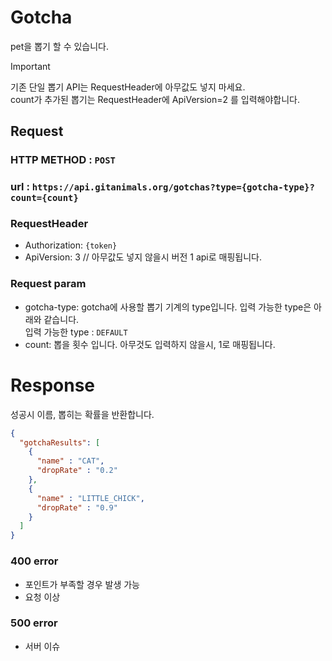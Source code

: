 # Gotcha

pet을 뽑기 할 수 있습니다.

> [!IMPORTANT]   
> 기존 단일 뽑기 API는 RequestHeader에 아무값도 넣지 마세요.   
> count가 추가된 뽑기는 RequestHeader에 ApiVersion=2 를 입력해야합니다.

## Request

### HTTP METHOD : `POST`

### url : `https://api.gitanimals.org/gotchas?type={gotcha-type}?count={count}`

### RequestHeader

- Authorization: `{token}`
- ApiVersion: 3 // 아무값도 넣지 않을시 버전 1 api로 매핑됩니다.

### Request param

- gotcha-type: gotcha에 사용할 뽑기 기계의 type입니다. 입력 가능한 type은 아래와 같습니다.   
  입력 가능한 type : `DEFAULT`
- count: 뽑을 횟수 입니다. 아무것도 입력하지 않을시, 1로 매핑됩니다.

# Response

성공시 이름, 뽑히는 확률을 반환합니다.

``` json
{
  "gotchaResults": [
    {
      "name" : "CAT",
      "dropRate" : "0.2"
    },
    {
      "name" : "LITTLE_CHICK",
      "dropRate" : "0.9"
    }
  ]
}
```

### 400 error
- 포인트가 부족할 경우 발생 가능
- 요청 이상

### 500 error 
- 서버 이슈
